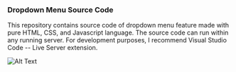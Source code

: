 ### Dropdown Menu Source Code

This repository contains source code of dropdown menu feature made with pure HTML, CSS, and Javascript language. The source code can run within any running server. For development purposes, I recommend Visual Studio Code -- Live Server extension.

![Alt Text](src/dropdown_demo.gif "Dropdown Demo")